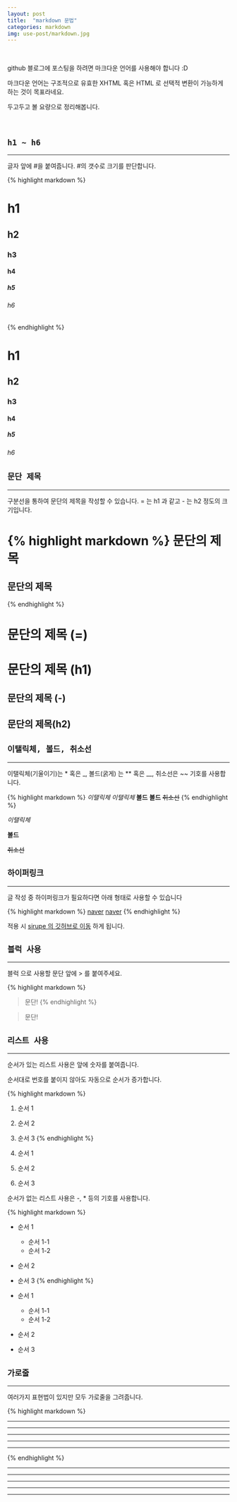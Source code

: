 ```yaml
---
layout: post
title:  "markdown 문법"
categories: markdown
img: use-post/markdown.jpg
---
```


<br/>

github 블로그에 포스팅을 하려면 마크다운 언어를 사용해야 합니다 :D

마크다운 언어는 구조적으로 유효한 XHTML 혹은 HTML 로 선택적 변환이 가능하게 하는 것이 목표라네요.

두고두고 볼 요량으로 정리해봅니다.


<br/>



## `h1 ~ h6`

***

글자 앞에 #을 붙여줍니다. #의 갯수로 크기를 판단합니다.

{% highlight markdown %}
# h1
## h2
### h3
#### h4
##### h5
###### h6
{% endhighlight %}
# h1
## h2
### h3
#### h4
##### h5
###### h6

## `문단 제목`

***

구분선을 통하여 문단의 제목을 작성할 수 있습니다. = 는 h1 과 같고 - 는 h2 정도의 크기입니다.

{% highlight markdown %}
문단의 제목
==============
문단의 제목
--------------
{% endhighlight %}

문단의 제목 (=)
==============

# 문단의 제목 (h1)

문단의 제목 (-)
--------------

## 문단의 제목(h2)

## `이탤릭체, 볼드, 취소선`

***

이탤릭체(기울이기)는 * 혹은 _, 볼드(굵게) 는 ** 혹은 __, 취소선은 ~~ 기호를 사용합니다.

{% highlight markdown %}
*이탤릭체*
_이탤릭체_
**볼드**
__볼드__
~~취소선~~
{% endhighlight %}

*이탤릭체*

**볼드**

~~취소선~~

## `하이퍼링크`

***

글 작성 중 하이퍼링크가 필요하다면 아래 형태로 사용할 수 있습니다

{% highlight markdown %}
[naver](https://www.naver.com)
[naver](https://www.naver.com "네이버")
{% endhighlight %}

적용 시 [sirupe 의 깃허브로 이동](https://github.com/sirupe) 하게 됩니다.

## `블럭 사용`

***

블럭 으로 사용할 문단 앞에 > 를 붙여주세요.

{% highlight markdown %}
> 문단!
{% endhighlight %}

> 문단!

## `리스트 사용`

***

순서가 있는 리스트 사용은 앞에 숫자를 붙여줍니다.

순서대로 번호를 붙이지 않아도 자동으로 순서가 증가합니다.

{% highlight markdown %}
1. 순서 1
1. 순서 2
1. 순서 3
{% endhighlight %}

1. 순서 1
1. 순서 2
1. 순서 3

순서가 없는 리스트 사용은 -, * 등의 기호를 사용합니다.

{% highlight markdown %}
* 순서 1
    - 순서 1-1
    - 순서 1-2
* 순서 2
* 순서 3
{% endhighlight %}

* 순서 1
    - 순서 1-1
    - 순서 1-2
* 순서 2
* 순서 3

## `가로줄`

***

여러가지 표현법이 있지만 모두 가로줄을 그려줍니다.

{% highlight markdown %}
* * *
***
*****
- - -
------------------
{% endhighlight %}

* * *

***

*****

- - -

------------------
